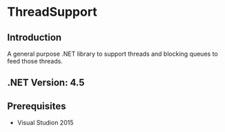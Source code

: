 # ThreadSupport

## Introduction
A general purpose .NET library to support threads and blocking queues to feed those threads.

## .NET Version: 4.5

## Prerequisites
*  Visual Studion 2015

 



